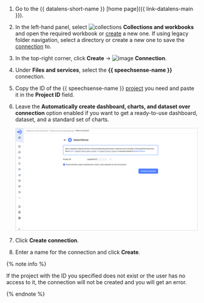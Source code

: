 1. Go to the {{ datalens-short-name }} [home page]({{ link-datalens-main }}).
1. In the left-hand panel, select ![collections](../../../_assets/console-icons/rectangles-4.svg) **Collections and workbooks** and open the required workbook or [create](../../../datalens/workbooks-collections/workbooks-collections-create.md) a new one. If using legacy folder navigation, select a directory or create a new one to save the [connection](../../../datalens/concepts/connection.md) to.

1. In the top-right corner, click **Create** → ![image](../../../_assets/console-icons/thunderbolt.svg) **Connection**.
1. Under **Files and services**, select the **{{ speechsense-name }}** connection.
1. Copy the ID of the {{ speechsense-name }} [project](../../../speechsense/concepts/resources-hierarchy.md#project) you need and paste it in the **Project ID** field.
   
1. Leave the **Automatically create dashboard, charts, and dataset over connection** option enabled if you want to get a ready-to-use dashboard, dataset, and a standard set of charts.

   ![image](../../../_assets/datalens/operations/connection/connection-speechsense.png)

1. Click **Create connection**.
1. Enter a name for the connection and click **Create**.

{% note info %}

If the project with the ID you specified does not exist or the user has no access to it, the connection will not be created and you will get an error.

{% endnote %}